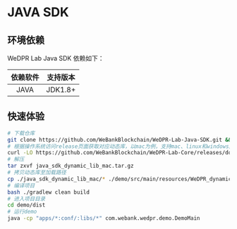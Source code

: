 # JAVA SDK

## 环境依赖

WeDPR Lab Java SDK 依赖如下：

| 依赖软件 | 支持版本 |
| :-: | :-: |
| JAVA | JDK1.8+ |

## 快速体验

```bash
# 下载仓库
git clone https://github.com/WeBankBlockchain/WeDPR-Lab-Java-SDK.git && cd ./WeDPR-Lab-Java-SDK
# 根据操作系统访问release页面获取对应动态库，以mac为例，支持mac、linux和windows版本
curl -LO https://github.com/WeBankBlockchain/WeDPR-Lab-Core/releases/download/v1.1.0/java_sdk_dynamic_lib_mac.tar.gz
# 解压
tar zxvf java_sdk_dynamic_lib_mac.tar.gz
# 拷贝动态库至加载路径
cp ./java_sdk_dynamic_lib_mac/* ./demo/src/main/resources/WeDPR_dynamic_lib
# 编译项目
bash ./gradlew clean build
# 进入项目目录
cd demo/dist
# 运行demo
java -cp "apps/*:conf/:libs/*" com.webank.wedpr.demo.DemoMain
```

